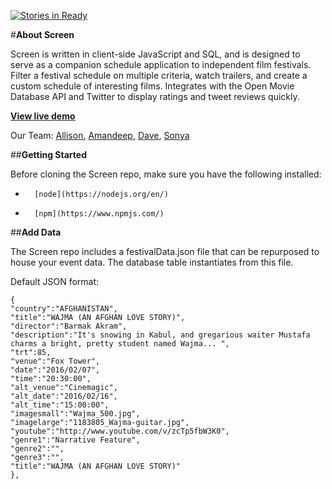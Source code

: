 [![Stories in Ready](https://badge.waffle.io/araedavis/screen.png?label=ready&title=Ready)](https://waffle.io/araedavis/screen)

#**About Screen**

Screen is written in client-side JavaScript and SQL, and is designed to serve as a companion schedule application to independent film festivals. Filter a festival schedule on multiple criteria, watch trailers, and create a custom schedule of interesting films. Integrates with the Open Movie Database API and Twitter to display ratings and tweet reviews quickly.

**[View live demo](https://screen-portland.herokuapp.com/)**

Our Team: [Allison](https://github.com/araedavis), [Amandeep](https://github.com/dindrala), [Dave](https://github.com/billyham), [Sonya](https://github.com/strachsel)

##**Getting Started**

Before cloning the Screen repo, make sure you have the following installed:
* 		[node](https://nodejs.org/en/)
* 		[npm](https://www.npmjs.com/)
		
	
##**Add Data**

The Screen repo includes a festivalData.json file that can be repurposed to house your event data. The database table instantiates from this file.
	
Default JSON format: 

	{
    "country":"AFGHANISTAN",
    "title":"WAJMA (AN AFGHAN LOVE STORY)",
    "director":"Barmak Akram",
    "description":"It's snowing in Kabul, and gregarious waiter Mustafa charms a bright, pretty student named Wajma... ",
    "trt":85,
    "venue":"Fox Tower",
    "date":"2016/02/07",
    "time":"20:30:00",
    "alt_venue":"Cinemagic",
    "alt_date":"2016/02/16",
    "alt_time":"15:00:00",
    "imagesmall":"Wajma_500.jpg",
    "imagelarge":"1183805_Wajma-guitar.jpg",
    "youtube":"http://www.youtube.com/v/zcTp5fbW3K0",
    "genre1":"Narrative Feature",
    "genre2":"",
    "genre3":"",
    "title":"WAJMA (AN AFGHAN LOVE STORY)"
  	},
		
